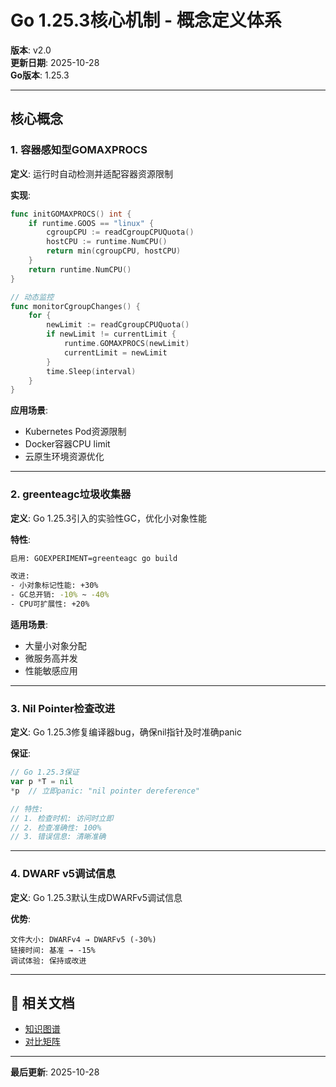 # Go 1.25.3核心机制 - 概念定义体系

**版本**: v2.0  
**更新日期**: 2025-10-28  
**Go版本**: 1.25.3

---

## 核心概念

### 1. 容器感知型GOMAXPROCS

**定义**: 运行时自动检测并适配容器资源限制

**实现**:
```go
func initGOMAXPROCS() int {
    if runtime.GOOS == "linux" {
        cgroupCPU := readCgroupCPUQuota()
        hostCPU := runtime.NumCPU()
        return min(cgroupCPU, hostCPU)
    }
    return runtime.NumCPU()
}

// 动态监控
func monitorCgroupChanges() {
    for {
        newLimit := readCgroupCPUQuota()
        if newLimit != currentLimit {
            runtime.GOMAXPROCS(newLimit)
            currentLimit = newLimit
        }
        time.Sleep(interval)
    }
}
```

**应用场景**:
- Kubernetes Pod资源限制
- Docker容器CPU limit
- 云原生环境资源优化

---

### 2. greenteagc垃圾收集器

**定义**: Go 1.25.3引入的实验性GC，优化小对象性能

**特性**:
```bash
启用: GOEXPERIMENT=greenteagc go build

改进:
- 小对象标记性能: +30%
- GC总开销: -10% ~ -40%
- CPU可扩展性: +20%
```

**适用场景**:
- 大量小对象分配
- 微服务高并发
- 性能敏感应用

---

### 3. Nil Pointer检查改进

**定义**: Go 1.25.3修复编译器bug，确保nil指针及时准确panic

**保证**:
```go
// Go 1.25.3保证
var p *T = nil
*p  // 立即panic: "nil pointer dereference"

// 特性:
// 1. 检查时机: 访问时立即
// 2. 检查准确性: 100%
// 3. 错误信息: 清晰准确
```

---

### 4. DWARF v5调试信息

**定义**: Go 1.25.3默认生成DWARFv5调试信息

**优势**:
```
文件大小: DWARFv4 → DWARFv5 (-30%)
链接时间: 基准 → -15%
调试体验: 保持或改进
```

---

## 🔗 相关文档

- [知识图谱](./00-知识图谱.md)
- [对比矩阵](./00-对比矩阵.md)

---

**最后更新**: 2025-10-28

